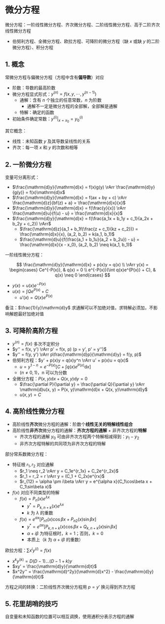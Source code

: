 <!-- omit in toc -->
# 微分方程

微分方程：一阶线性微分方程、齐次微分方程、二阶线性微分方程、高于二阶齐次线性微分方程

- 伯努利方程、全微分方程、欧拉方程、可降阶的微分方程（缺 $x$ 或缺 $y$ 的二阶微分方程）、积分方程

## 1. 概念

常微分方程与偏微分方程（方程中含有**偏导数**）对应

- 阶数：导数的最高阶数
- 微分方程显式形式：$y^{(n)} = f(x, y, \cdots, y^{(n-1)})$
  - 通解：含有 $n$ 个独立的任意常数，$n$ 为阶数
    - 通解不一定是微分方程的全部解，全部解是通解
  - 特解：确定的函数
- 初始条件确定常数：$y^{(i)}|_{x=x_0} = y_0^{(i)}$

其它概念：

- 线性：未知函数 $y$ 及其导数呈线性的关系
- 齐次：每一项 $x$ 和 $y$ 的次数和相等

## 2. 一阶微分方程

变量可分离形式：

- $\frac{\mathrm{d}y}{\mathrm{d}x} = f(x)g(y) \rArr \frac{\mathrm{d}y}{g(y)} = f(x)\mathrm{d}x$
- $\frac{\mathrm{d}y}{\mathrm{d}x} = f(ax + by + c) \rArr \frac{\mathrm{d}z}{bf(z) + a} = \frac{\mathrm{d}x}{x}$
- $\frac{\mathrm{d}y}{\mathrm{d}x} = f(\frac{y}{x}) \rArr \frac{\mathrm{d}u}{f(u) - u} = \frac{\mathrm{d}x}{x}$
- $\frac{\mathrm{d}y}{\mathrm{d}x} = f(\frac{a_1x + b_1y + c_1}{a_2x + b_2y + c_2}) \rArr$
  - $\frac{\mathrm{d}z}{a_1 + b_1f(\frac{z + c_1}{kz + c_2})} = \frac{\mathrm{d}x}{x}, (a_2, b_2) = k(a_1, b_1)$
  - $\frac{\mathrm{d}u}{f(\frac{a_1 + b_1u}{a_2 + b_2u}) - u} = \frac{\mathrm{d}x}{x - x_0}, (a_2, b_2) \neq k(a_1, b_1)$

一阶线性微分方程：

<!-- Ce^{-\int p(x)\mathrm{d}x}, & q(x) = 0 \\ -->
<!-- e^{-\int p(x)\mathrm{d}x}(\int q(x)e^{\int p(x)\mathrm{d}x} + C) -->
$$
\frac{\mathrm{d}y}{\mathrm{d}x} + p(x)y = q(x) \\ \rArr y(x) = \begin{cases}
  Ce^{-P(x)}, & q(x) = 0 \\
  e^{-P(x)}(\int q(x)e^{P(x)} + C), & q(x) \neq 0
\end{cases}
$$

- $y(x) = u(x)e^{-P(x)}$
- $u(x) = \int Qe^{P(x)} + C$
  - $u'(x) = Q(x)e^{P(x)}$

备注：$\frac{1}{y}\mathrm{d}y$ 求通解可以不加绝对值，求特解必须加，不影响解题最好加绝对值

## 3. 可降阶高阶方程

- $y^{(n)} = f(x)$ 多次不定积分
- $y'' = f(x, y') \rArr p' = f(x, p) (p = y', p' = y'')$
- $y'' = f(y, y') \rArr p\frac{\mathrm{d}p}{\mathrm{d}y} = f(y, p)$
- 伯努利方程：$y' + p(x)y = q(x)y^n \rArr u' + p(x)u = q(x)$
  - $u = y^{1-n} = e^{-P(x)}[C + \int q(x)e^{P(x)}\mathrm{d}x]$
  - $(n \neq 0, 1)$，n 可以为分数
- 全微分方程：$P(x, y)\mathrm{d}x + Q(x, y)\mathrm{d}y = 0$
  - $\frac{\partial P}{\partial y} = \frac{\partial Q}{\partial y} \rArr \mathrm{d}u(x, y) = P(x, y)\mathrm{d}x + Q(x, y)\mathrm{d}y$
  - $u(x, y) = C$

## 4. 高阶线性微分方程

- 高阶线性**齐次**微分方程的通解：阶数个**线性无关的特解线性组合**
- 高阶线性**非齐次**微分方程的通解：**齐次方程的通解** + 非齐次方程的**特解**
  - 齐次方程的通解 $y_0$ 可由非齐次方程两个特解相减得到：$y_1 - y_2$
  - 非齐次方程特解的共同项为非齐次方程的特解

部分常系数微分方程：

- 特征根 $r_1, r_2$ 对应通解
  - $r_1 \neq r_2 \rArr y = C_1e^{r_1x} + C_2e^{r_2x}$
  - $r_1 = r_2 = r \rArr y = (C_1 + C_2x)e^{rx}$
  - $r_{12} = \alpha \pm i\beta \rArr y = e^{\alpha x}(C_1\cos\beta x + C_1\sin\beta x)$
- $f(x)$ 对应不同类型的特解
  - $f(x) = P_n(x)e^{\lambda x}$
    - $y^* = P_{k, n+k}(x)e^{\lambda x}$
    - $k$ 为 $\lambda$ 的重数
  - $f(x) = e^{\alpha x}[P_{n1}(x)\cos \beta x + P_{n2}(x)\sin \beta x]$
    - $y^* = e^{\alpha x}[P_{k, n+k}(x)\cos \beta x + Q_{k, n+k}(x)\sin \beta x]$
    - $\alpha + i\beta$ 为特征根时，$k = 1$；否则，$k = 0$
    - 本质上（$k$ 为 $\alpha + i\beta$ 的重数）

欧拉方程：$\sum x^iy^{(i)} = f(x)$

- $x^ky^{(k)} = D(D - 1)...(D - 1 + k)y$
- $xy' = \frac{\mathrm{d}y}{\mathrm{d}t}$
- $x^2y'' = \frac{\mathrm{d}^2y}{\mathrm{d}x^2} - \frac{\mathrm{d}y}{\mathrm{d}t}$

方程之间的转换：二阶线性齐次微分方程用 $p = y'$ 换元得到齐次方程

## 5. 花里胡哨的技巧

自变量和未知函数的位置可以相互调换，使用通积分表示方程的通解
